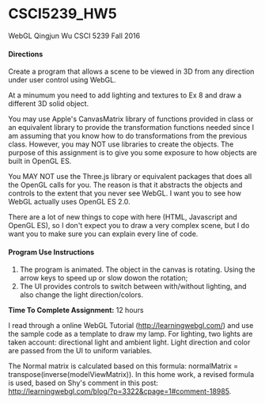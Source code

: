 # CSCI5239_HW5
WebGL
Qingjun Wu
CSCI 5239 Fall 2016

#### Directions
Create a program that allows a scene to be viewed in 3D from any direction
under user control using WebGL.


At a minumum you need to add lighting and textures to Ex 8 and draw a different
3D solid object.


You may use Apple's CanvasMatrix library of functions provided in class or an
equivalent library to provide the transformation functions needed since I am
assuming that you know how to do transformations from the previous class.
However, you may NOT use libraries to create the objects.  The purpose of this
assignment is to give you some exposure to how objects are built in OpenGL ES.


You MAY NOT use the Three.js library or equivalent packages that does all the
OpenGL calls for you.  The reason is that it abstracts the objects and controls
to the extent that you never see WebGL.  I want you to see how WebGL actually
uses OpenGL ES 2.0.


There are a lot of new things to cope with here (HTML, Javascript and OpenGL
ES), so I don't expect you to draw a very complex scene, but I do want you to
make sure you can explain every line of code.


#### Program Use Instructions
1. The program is animated. The object in the canvas is rotating. Using the arrow keys to speed up or slow dowon the rotation;
2. The UI provides controls to switch between with/without lighting, and also change the light direction/colors.

**Time To Complete Assignment:** 12 hours

I read through a online WebGL Tutorial (http://learningwebgl.com/) and use the sample code as a template to draw my lamp. For lighting, two lights are taken account: directional light and ambient light. Light direction and color are passed from the UI to uniform variables.

The Normal matrix is calculated based on this formula:  normalMatrix = transpose(inverse(modelViewMatrix)). In this home work, a revised formula is used, based on Shy's comment in this post: http://learningwebgl.com/blog/?p=3322&cpage=1#comment-18985. 


